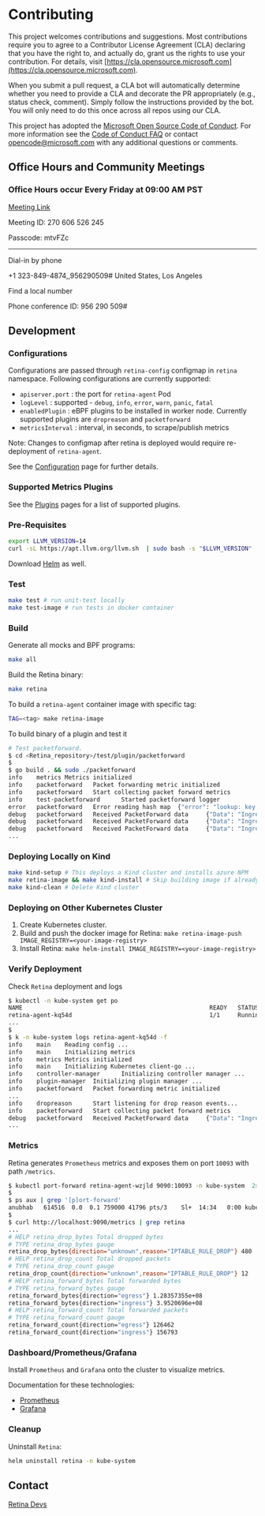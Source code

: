 # Contributing

This project welcomes contributions and suggestions.  Most contributions require you to agree to a
Contributor License Agreement (CLA) declaring that you have the right to, and actually do, grant us
the rights to use your contribution. For details, visit [https://cla.opensource.microsoft.com](https://cla.opensource.microsoft.com).

When you submit a pull request, a CLA bot will automatically determine whether you need to provide
a CLA and decorate the PR appropriately (e.g., status check, comment). Simply follow the instructions
provided by the bot. You will only need to do this once across all repos using our CLA.

This project has adopted the [Microsoft Open Source Code of Conduct](https://opensource.microsoft.com/codeofconduct/).
For more information see the [Code of Conduct FAQ](https://opensource.microsoft.com/codeofconduct/faq/) or
contact [opencode@microsoft.com](mailto:opencode@microsoft.com) with any additional questions or comments.

## Office Hours and Community Meetings

### Office Hours occur Every Friday at 09:00 AM PST

[Meeting Link](https://teams.microsoft.com/l/meetup-join/19%3ameeting_YjRjNDBjZDYtMDRiYi00Y2U0LTk1YzgtMDBjYTBkZGUwMmEw%40thread.v2/0?context=%7b%22Tid%22%3a%2272f988bf-86f1-41af-91ab-2d7cd011db47%22%2c%22Oid%22%3a%22e430e8c5-dd91-4c3c-88c2-6e258812501b%22%7d)

Meeting ID: 270 606 526 245

Passcode: mtvFZc 
________________________________________
Dial-in by phone 

+1 323-849-4874,,956290509# United States, Los Angeles 

Find a local number 

Phone conference ID: 956 290 509# 

## Development

### Configurations

Configurations are passed through `retina-config` configmap in `retina` namespace. Following configurations are currently supported:

- `apiserver.port` : the port for `retina-agent` Pod
- `logLevel` : supported - `debug`, `info`, `error`, `warn`, `panic`, `fatal`
- `enabledPlugin` : eBPF plugins to be installed in worker node. Currently supported plugins are `dropreason` and `packetforward`
- `metricsInterval` : interval, in seconds, to scrape/publish metrics

Note: Changes to configmap after retina is deployed would require re-deployment of `retina-agent`.

See the [Configuration](https://retina.sh/docs/metrics/configuration) page for further details.

### Supported Metrics Plugins

See the [Plugins](https://retina.sh/docs/metrics/plugins/packetforward) pages for a list of supported plugins.

### Pre-Requisites

```bash
export LLVM_VERSION=14
curl -sL https://apt.llvm.org/llvm.sh  | sudo bash -s "$LLVM_VERSION"
```

Download [Helm](https://helm.sh/) as well.

### Test

```bash
make test # run unit-test locally
make test-image # run tests in docker container
```

### Build

Generate all mocks and BPF programs:

```bash
make all
```

Build the Retina binary:

```bash
make retina
```

To build a `retina-agent` container image with specific tag:

```bash
TAG=<tag> make retina-image
```

To build binary of a plugin and test it

```bash
# Test packetforward.
$ cd <Retina_repository>/test/plugin/packetforward
$ 
$ go build . && sudo ./packetforward
info    metrics Metrics initialized
info    packetforward   Packet forwarding metric initialized
info    packetforward   Start collecting packet forward metrics
info    test-packetforward      Started packetforward logger
error   packetforward   Error reading hash map  {"error": "lookup: key does not exist"}
debug   packetforward   Received PacketForward data     {"Data": "IngressBytes:302 IngressPackets:4 EgressBytes:11062 EgressPackets:33"}
debug   packetforward   Received PacketForward data     {"Data": "IngressBytes:898 IngressPackets:12 EgressBytes:11658 EgressPackets:41"}
debug   packetforward   Received PacketForward data     {"Data": "IngressBytes:898 IngressPackets:12 EgressBytes:23808 EgressPackets:70"}
...
```

### Deploying Locally on Kind

```bash
make kind-setup # This deploys a Kind cluster and installs azure NPM
make retina-image && make kind-install # Skip building image if already done
make kind-clean # Delete Kind cluster
```

### Deploying on Other Kubernetes Cluster

1. Create Kubernetes cluster.
2. Build and push the docker image for Retina: `make retina-image-push IMAGE_REGISTRY=<your-image-registry>`
3. Install Retina: `make helm-install IMAGE_REGISTRY=<your-image-registry>`

### Verify Deployment

Check `Retina` deployment and logs

```bash
$ kubectl -n kube-system get po
NAME                                                     READY   STATUS    RESTARTS   AGE
retina-agent-kq54d                                       1/1     Running   0          88s
...
$
$ k -n kube-system logs retina-agent-kq54d -f
info    main    Reading config ...
info    main    Initializing metrics
info    metrics Metrics initialized
info    main    Initializing Kubernetes client-go ...
info    controller-manager      Initializing controller manager ...
info    plugin-manager  Initializing plugin manager ...
info    packetforward   Packet forwarding metric initialized
...
info    dropreason      Start listening for drop reason events...
info    packetforward   Start collecting packet forward metrics
debug   packetforward   Received PacketForward data     {"Data": "IngressBytes:24688994 IngressPackets:6786 EgressBytes:370647 EgressPackets:4153"}
...
```

### Metrics

Retina generates `Prometheus` metrics and exposes them on port `10093` with path `/metrics`.

```bash
$ kubectl port-forward retina-agent-wzjld 9090:10093 -n kube-system  2>&1 >/dev/null &
$
$ ps aux | grep '[p]ort-forward'
anubhab   614516  0.0  0.1 759000 41796 pts/3    Sl+  14:34   0:00 kubectl port-forward retina-agent-wzjld 9090:10093 -n kube-system
$
$ curl http://localhost:9090/metrics | grep retina
...
# HELP retina_drop_bytes Total dropped bytes
# TYPE retina_drop_bytes gauge
retina_drop_bytes{direction="unknown",reason="IPTABLE_RULE_DROP"} 480
# HELP retina_drop_count Total dropped packets
# TYPE retina_drop_count gauge
retina_drop_count{direction="unknown",reason="IPTABLE_RULE_DROP"} 12
# HELP retina_forward_bytes Total forwarded bytes
# TYPE retina_forward_bytes gauge
retina_forward_bytes{direction="egress"} 1.28357355e+08
retina_forward_bytes{direction="ingress"} 3.9520696e+08
# HELP retina_forward_count Total forwarded packets
# TYPE retina_forward_count gauge
retina_forward_count{direction="egress"} 126462
retina_forward_count{direction="ingress"} 156793
```

### Dashboard/Prometheus/Grafana

Install `Prometheus` and `Grafana` onto the cluster to visualize metrics.

Documentation for these technologies:

- [Prometheus](https://prometheus.io/docs/introduction/overview/)
- [Grafana](https://grafana.com/grafana/)

### Cleanup

Uninstall `Retina`:

```bash
helm uninstall retina -n kube-system
```

## Contact

[Retina Devs](mailto:retina@microsoft.com)
